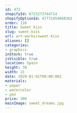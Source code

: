 ```yaml
---
id: 472
shopifyId: 8723273744714
shopifyOptionId: 47772454060362
order: 116
title: Sweet kiss
slug: sweet-kiss
url: art-works/sweet-kiss
aliases: []
categories:
- graphics
inStock: true
isVisible: true
location: Spain
height: 30
width: 21
date: 2020-01-01T00:00:00Z
materials:
- paper
- watercolor
- pen
price: 200
mainImage: sweet_dreams.jpg
---
```

